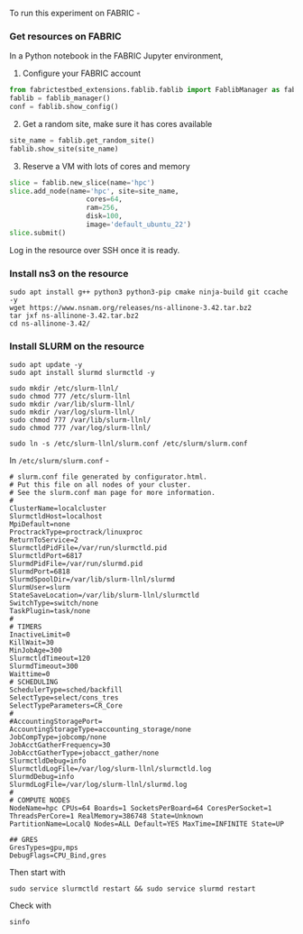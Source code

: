 To run this experiment on FABRIC - 

### Get resources on FABRIC

In a Python notebook in the FABRIC Jupyter environment,

1. Configure your FABRIC account

```python
from fabrictestbed_extensions.fablib.fablib import FablibManager as fablib_manager
fablib = fablib_manager() 
conf = fablib.show_config()
```

2. Get a random site, make sure it has cores available

```python
site_name = fablib.get_random_site()
fablib.show_site(site_name)
```

3. Reserve a VM with lots of cores and memory

```python
slice = fablib.new_slice(name='hpc')
slice.add_node(name='hpc', site=site_name, 
                   cores=64, 
                   ram=256, 
                   disk=100, 
                   image='default_ubuntu_22')
slice.submit()
```

Log in the resource over SSH once it is ready.

### Install ns3 on the resource

<!-- TODO: fill in the details -->

```
sudo apt install g++ python3 python3-pip cmake ninja-build git ccache -y
wget https://www.nsnam.org/releases/ns-allinone-3.42.tar.bz2
tar jxf ns-allinone-3.42.tar.bz2
cd ns-allinone-3.42/ 
```

### Install SLURM on the resource

```
sudo apt update -y
sudo apt install slurmd slurmctld -y
```

```
sudo mkdir /etc/slurm-llnl/
sudo chmod 777 /etc/slurm-llnl
sudo mkdir /var/lib/slurm-llnl/
sudo mkdir /var/log/slurm-llnl/
sudo chmod 777 /var/lib/slurm-llnl/
sudo chmod 777 /var/log/slurm-llnl/
```
```
sudo ln -s /etc/slurm-llnl/slurm.conf /etc/slurm/slurm.conf
```

In `/etc/slurm/slurm.conf` - 

```
# slurm.conf file generated by configurator.html.
# Put this file on all nodes of your cluster.
# See the slurm.conf man page for more information.
#
ClusterName=localcluster
SlurmctldHost=localhost
MpiDefault=none
ProctrackType=proctrack/linuxproc
ReturnToService=2
SlurmctldPidFile=/var/run/slurmctld.pid
SlurmctldPort=6817
SlurmdPidFile=/var/run/slurmd.pid
SlurmdPort=6818
SlurmdSpoolDir=/var/lib/slurm-llnl/slurmd
SlurmUser=slurm
StateSaveLocation=/var/lib/slurm-llnl/slurmctld
SwitchType=switch/none
TaskPlugin=task/none
#
# TIMERS
InactiveLimit=0
KillWait=30
MinJobAge=300
SlurmctldTimeout=120
SlurmdTimeout=300
Waittime=0
# SCHEDULING
SchedulerType=sched/backfill
SelectType=select/cons_tres
SelectTypeParameters=CR_Core
#
#AccountingStoragePort=
AccountingStorageType=accounting_storage/none
JobCompType=jobcomp/none
JobAcctGatherFrequency=30
JobAcctGatherType=jobacct_gather/none
SlurmctldDebug=info
SlurmctldLogFile=/var/log/slurm-llnl/slurmctld.log
SlurmdDebug=info
SlurmdLogFile=/var/log/slurm-llnl/slurmd.log
#
# COMPUTE NODES
NodeName=hpc CPUs=64 Boards=1 SocketsPerBoard=64 CoresPerSocket=1 ThreadsPerCore=1 RealMemory=386748 State=Unknown
PartitionName=LocalQ Nodes=ALL Default=YES MaxTime=INFINITE State=UP

## GRES
GresTypes=gpu,mps
DebugFlags=CPU_Bind,gres
```
Then start with

```
sudo service slurmctld restart && sudo service slurmd restart
```

Check with 

```
sinfo
```
